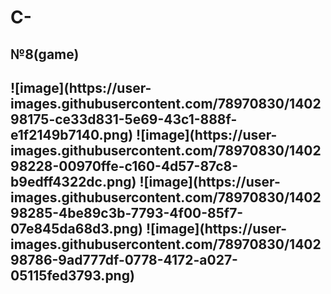 # C-
<h2>№8(game)<h2>
  ![image](https://user-images.githubusercontent.com/78970830/140298175-ce33d831-5e69-43c1-888f-e1f2149b7140.png)
![image](https://user-images.githubusercontent.com/78970830/140298228-00970ffe-c160-4d57-87c8-b9edff4322dc.png)
![image](https://user-images.githubusercontent.com/78970830/140298285-4be89c3b-7793-4f00-85f7-07e845da68d3.png)
![image](https://user-images.githubusercontent.com/78970830/140298786-9ad777df-0778-4172-a027-05115fed3793.png)


